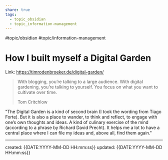 ```yaml
---
share: true
tags:
  - topic_obsidian
  - topic_information-management
---
```


#topic/obsidian #topic/information-management 
# How I built myself a Digital Garden
Link: https://timrodenbroeker.de/digital-garden/

> With blogging, you’re talking to a large audience. With digital gardening, you’re talking to yourself. You focus on what you want to cultivate over time.
> 
> Tom Critchlow

"The Digital Garden is a kind of second brain (I took the wording from Tiago Forte). But it is also a place to wander, to think and reflect, to engage with one’s own thoughts and ideas. A kind of culinary exercise of the mind (according to a phrase by Richard David Precht). It helps me a lot to have a central place where I can file my ideas and, above all, find them again."



---
created: {{DATE:YYYY-MM-DD HH:mm:ss}}
updated: {{DATE:YYYY-MM-DD HH:mm:ss}}